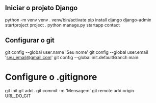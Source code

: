 ## Iniciar o projeto Django

python -m venv venv
. venv/bin/activate
pip install django
django-admin startproject project .
python manage.py startapp contact

## Configurar o git

git config --global user.name 'Seu nome'
git config --global user.email 'seu_email@gmail.com'
git config --global init.defaultBranch main
# Configure o .gitignore
git init
git add .
git commit -m 'Mensagem'
git remote add origin URL_DO_GIT